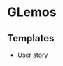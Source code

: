 # GLemos

## Templates

* [User story](https://github.com/guilhermedelemos/glemos/issues/new?assignees=&labels=&template=user-story.md&title=User+story&projects=guilhermedelemos/glemos/1)
